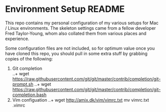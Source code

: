 # Environment Setup README

This repo contains my personal configuration of my various setups for Mac / Linux environments. The skeleton settings came from a fellow developer Fred Taylor-Young, whom also collated them from various places and experience.

Some configuration files are not included, so for optimum value once you have cloned this repo, you should pull in some extra stuff by grabbing copies of the following:

1. Git completion  
..+ wget https://raw.githubusercontent.com/git/git/master/contrib/completion/git-prompt.sh
..+ wget https://raw.githubusercontent.com/git/git/master/contrib/completion/git-completion.bash
3. Vim configuation
..+ wget http://amix.dk/vim/vimrc.txt mv vimrc.txt .vimrc
